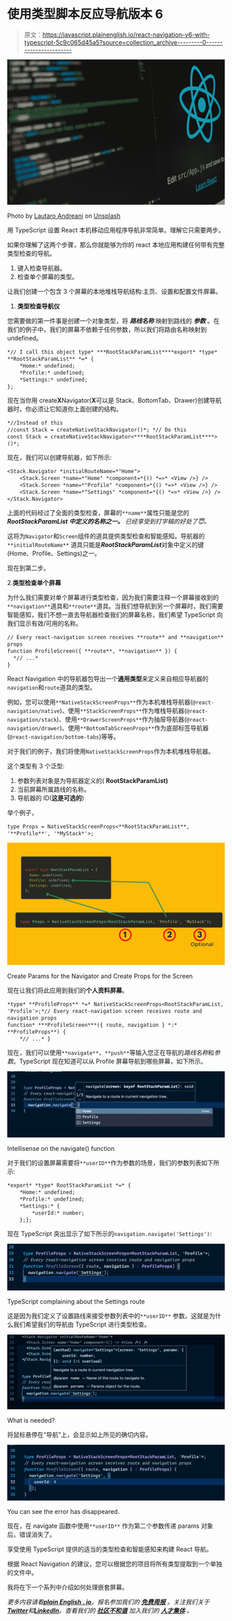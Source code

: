 # 使用类型脚本反应导航版本 6

> 原文：<https://javascript.plainenglish.io/react-navigation-v6-with-typescript-5c9c065d45a5?source=collection_archive---------0----------------------->

![](img/408eead9a36aef224e6cbb41b100761d.png)

Photo by [Lautaro Andreani](https://unsplash.com/es/@lautaroandreani?utm_source=medium&utm_medium=referral) on [Unsplash](https://unsplash.com?utm_source=medium&utm_medium=referral)

用 TypeScript 设置 React 本机移动应用程序导航非常简单。理解它只需要两步。

如果你理解了这两个步骤，那么你就能够为你的 react 本地应用构建任何带有完整类型检查的导航。

1.  键入检查导航器。
2.  检查单个屏幕的类型。

让我们创建一个包含 3 个屏幕的本地堆栈导航结构:主页、设置和配置文件屏幕。

1.  **类型检查导航仪**

您需要做的第一件事是创建一个对象类型，将 ***路线名称*** 映射到路线的 ***参数*** 。在我们的例子中，我们的屏幕不依赖于任何参数，所以我们将路由名称映射到 undefined。

```
*// I call this object type* ***RootStackParamList****export* *type* **RootStackParamList** *=* {
    *Home:* undefined;
    *Profile:* undefined;
    *Settings:* undefined;
};
```

现在当你用 create**X**Navigator(**X**可以是 Stack、BottomTab、Drawer)创建导航器时，你必须让它知道你上面创建的结构。

```
*//Instead of this
//const Stack = createNativeStackNavigator()*; *// Do this
const Stack = createNativeStackNavigator<****RootStackParamList****>()*;
```

现在，我们可以创建导航器，如下所示:

```
<Stack.Navigator *initialRouteName=*"Home">
    <Stack.Screen *name=*"Home" *component=*{() *=>* <View />} />
    <Stack.Screen *name=*"Profile" *component=*{() *=>* <View />} />
    <Stack.Screen *name=*"Settings" *component=*{() *=>* <View />} /></Stack.Navigator>
```

上面的代码经过了全面的类型检查，屏幕的`**name**`属性只能是您的 ***RootStackParamList 中定义的名称之一。*** *已经享受到打字稿的好处了😇。*

这将为`Navigator`和`Screen`组件的道具提供类型检查和智能感知。导航器的`**initialRouteName**` 道具只能是***RootStackParamList***对象中定义的键(Home、Profile、Settings)之一。

现在到第二步。

2.**类型检查单个屏幕**

为什么我们需要对单个屏幕进行类型检查，因为我们需要注释一个屏幕接收到的`**navigation**`道具和`**route**`道具。当我们想导航到另一个屏幕时，我们需要智能感知，我们不想一直去导航器检查我们的屏幕名称，我们希望 TypeScript 向我们显示有效/可用的名称。

```
// Every react-navigation screen receives **route** and **navigation** props
function ProfileScreen({ **route**, **navigation** }) {
  *// ...*
}
```

React Navigation 中的导航器包导出一个**通用类型**来定义来自相应导航器的`navigation`和`route`道具的类型。

例如，您可以使用`**NativeStackScreenProps**`作为本机堆栈导航器(`@react-navigation/native`)、使用`**StackScreenProps**`作为堆栈导航器(`@react-navigation/stack`)、使用`**DrawerScreenProps**`作为抽屉导航器(`@react-navigation/drawer`)、使用`**BottomTabScreenProps**`作为底部标签导航器(`@react-navigation/bottom-tabs`)等等。

对于我们的例子，我们将使用`NativeStackScreenProps`作为本机堆栈导航器。

这个类型有 3 个泛型:

1.  参数列表对象是为导航器定义的( **RootStackParamList)**
2.  当前屏幕所属路线的名称。
3.  导航器的 ID(**这是可选的**)

举个例子，

```
type Props = NativeStackScreenProps<**RootStackParamList**, '**Profile**', '*MyStack*'>;
```

![](img/fb919645a0b0af3940f3f683f65e2c40.png)

Create Params for the Navigator and Create Props for the Screen

现在让我们将此应用到我们的**个人资料屏幕**。

```
*type* **ProfileProps** *=* NativeStackScreenProps<RootStackParamList, 'Profile'>;*// Every react-navigation screen receives route and navigation props
function* ***ProfileScreen***({ route, navigation } *:* **ProfileProps**) {
    *// ...* }
```

现在，我们可以使用`**navigate**`、`**push**`等输入您正在导航的*路线名称*和*参数*。TypeScript 现在知道可以从 Profile 屏幕导航到哪些屏幕，如下所示。

![](img/76d0c03d8dc5eb59ab31fcf1b2f05fce.png)

Intellisense on the navigate() function

对于我们的设置屏幕需要将`**userID**`作为参数的场景，我们的参数列表如下所示:

```
*export* *type* RootStackParamList *=* {
    *Home:* undefined;
    *Profile:* undefined;
    *Settings:* {
        *userId:* number;
    };};
```

现在 TypeScript 突出显示了如下所示的`navigation.navigate('Settings')`:

![](img/bdbcc28c0ef52c3aab9bdaa23fb43e91.png)

TypeScript complaining about the Settings route

这是因为我们定义了设置路线来接受参数列表中的`**userID**` 参数。这就是为什么我们希望我们的导航由 TypeScript 进行类型检查。

![](img/dcf4c325f2a83db21496031dbb8d39c9.png)

What is needed?

将鼠标悬停在“导航”上，会显示如上所见的确切内容。

![](img/dfb68e6fe41925f49810ef215116ec85.png)

You can see the error has disappeared.

现在，在 navigate 函数中使用`**userID**` 作为第二个参数传递 params 对象后，错误消失了。

享受使用 TypeScript 提供的适当的类型检查和智能感知来构建 React 导航。

根据 React Navigation 的建议，您可以根据您的项目将所有类型提取到一个单独的文件中。

我将在下一个系列中介绍如何处理嵌套屏幕。

*更多内容请看*[***plain English . io***](https://plainenglish.io/)*。报名参加我们的* [***免费周报***](http://newsletter.plainenglish.io/) *。关注我们关于*[***Twitter***](https://twitter.com/inPlainEngHQ)*和*[***LinkedIn***](https://www.linkedin.com/company/inplainenglish/)*。查看我们的* [***社区不和谐***](https://discord.gg/GtDtUAvyhW) *加入我们的* [***人才集体***](https://inplainenglish.pallet.com/talent/welcome) *。*